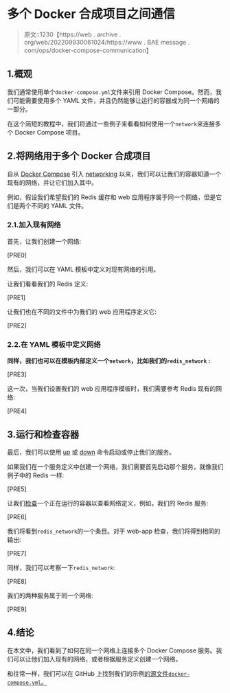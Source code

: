 # 多个 Docker 合成项目之间通信

> 原文::1230【https://web . archive . org/web/202209930061024/https://www . BAE message . com/ops/docker-compose-communication】

## 1.概观

我们通常使用单个`docker-compose.yml`文件来引用 Docker Compose。然而，我们可能需要使用多个 YAML 文件，并且仍然能够让运行的容器成为同一个网络的一部分。

在这个简短的教程中，我们将通过一些例子来看看如何使用一个`network`来连接多个 Docker Compose 项目。

## 2.将网络用于多个 Docker 合成项目

自从 [Docker Compose](/web/20220904150434/https://www.baeldung.com/ops/docker-compose) 引入 [networking](https://web.archive.org/web/20220904150434/https://docs.docker.com/compose/networking/) 以来，我们可以让我们的容器知道一个现有的网络，并让它们加入其中。

例如，假设我们希望我们的 Redis 缓存和 web 应用程序属于同一个网络，但是它们是两个不同的 YAML 文件。

### 2.1.加入现有网络

首先，让我们创建一个网络:

[PRE0]

然后，我们可以在 YAML 模板中定义对现有网络的引用。

让我们看看我们的 Redis 定义:

[PRE1]

让我们也在不同的文件中为我们的 web 应用程序定义它:

[PRE2]

### 2.2.在 YAML 模板中定义网络

**同样，我们也可以在模板内部定义一个`network`，比如我们的`redis_network` :**

[PRE3]

这一次，当我们设置我们的 web 应用程序模板时，我们需要参考 Redis 现有的网络:

[PRE4]

## 3.运行和检查容器

最后，我们可以使用 [up](https://web.archive.org/web/20220904150434/https://docs.docker.com/engine/reference/commandline/compose_up/) 或 [down](https://web.archive.org/web/20220904150434/https://docs.docker.com/engine/reference/commandline/compose_down/) 命令启动或停止我们的服务。

如果我们在一个服务定义中创建一个网络，我们需要首先启动那个服务，就像我们例子中的 Redis 一样:

[PRE5]

让我们[检查](https://web.archive.org/web/20220904150434/https://docs.docker.com/engine/reference/commandline/inspect/)一个正在运行的容器以查看网络定义，例如，我们的 Redis 服务:

[PRE6]

我们将看到`redis_network`的一个条目。对于 web-app 检查，我们将得到相同的输出:

[PRE7]

同样，我们可以考察一下`redis_network`:

[PRE8]

我们的两种服务属于同一个网络:

[PRE9]

## 4.结论

在本文中，我们看到了如何在同一个网络上连接多个 Docker Compose 服务。我们可以让他们加入现有的网络，或者根据服务定义创建一个网络。

和往常一样，我们可以在 GitHub 上找到我们的示例[的源文件`docker-compose.yml`。](https://web.archive.org/web/20220904150434/https://github.com/eugenp/tutorials/tree/master/docker-modules/docker-compose/)